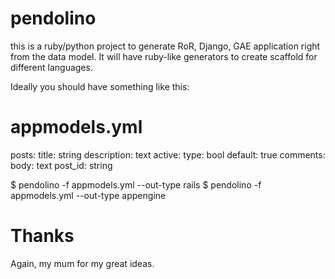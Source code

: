pendolino
=========

this is a ruby/python project to generate RoR, Django, GAE application right from the data model.
It will have ruby-like generators to create scaffold for different languages.

Ideally you should have something like this:


# appmodels.yml
  posts:
    title: string
    description: text
    active:
      type: bool
      default: true
  comments:
    body: text
    post_id: string

  $ pendolino -f appmodels.yml --out-type rails
  $ pendolino -f appmodels.yml --out-type appengine


Thanks
======

Again, my mum for my great ideas.
